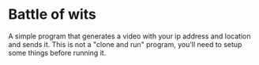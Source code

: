 # Battle of wits

A simple program that generates a video with your ip address and location and sends it.
This is not a "clone and run" program, you'll need to setup some things before running it.
